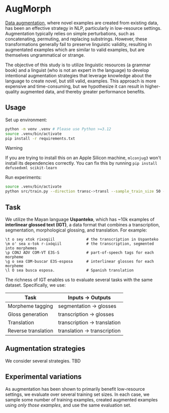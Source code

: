 # AugMorph

[Data augmentation](https://arxiv.org/abs/2105.03075), where novel examples are created from existing data, has been an effective strategy in NLP, particularly in low-resource settings. Augmentation typically relies on simple perturbations, such as concatenating, permuting, and replacing substrings. However, these transformations generally fail to preserve linguistic validity, resulting in augmentated examples which are similar to valid examples, but are themselves ungrammatical or strange.

The objective of this study is to utilize linguistic resources (a grammar book) and a linguist (who is not an expert in the language) to develop intentional augmentation strategies that leverage knowledge about the language to create novel, but still valid, examples. This approach is more expensive and time-consuming, but we hypothesize it can result in higher-quality augmented data, and thereby greater performance benefits.

## Usage

Set up environment:

```bash
python -m venv .venv # Please use Python >=3.12
source .venv/bin/activate
pip install -r requirements.txt
```

> [!WARNING]
> If you are trying to install this on an Apple Silicon machine, `mlconjug3` won't install its dependencies correctly.
> You can fix this by running `pip install defusedxml scikit-learn `

Run experiments:

```bash
source .venv/bin/activate
python src/train.py --direction transc->transl --sample_train_size 50 --seed 0
```

## Task

We utilize the Mayan language **Uspanteko**, which has ~10k examples of **interlinear glossed text (IGT)**, a data format that combines a transcription, segmentation, morphological glossing, and translation. For example:

```
\t o sey xtok rixoqiil              # the transcription in Uspanteko
\m o' sea x-tok r-ixóqiil           # the transcription, segmented into morphemes
\p CONJ ADV COM-VT E3S-S            # part-of-speech tags for each morpheme
\g o sea COM-buscar E3S-esposa      # interlinear glosses for each morpheme
\l O sea busca esposa.              # Spanish translation
```

The richness of IGT enables us to evaluate several tasks with the same dataset. Specifically, we use:

| Task                | Inputs -> Outputs            |
| ------------------- | ---------------------------- |
| Morpheme tagging    | segmentation -> glosses      |
| Gloss generation    | transcription -> glosses     |
| Translation         | transcription -> translation |
| Reverse translation | translation -> transcription |

## Augmentation strategies

We consider several strategies. TBD

## Experimental variations

As augmentation has been shown to primarily benefit low-resource settings, we evaluate over several training set sizes. In each case, we sample some number of training examples, created augmented examples using _only those examples_, and use the same evaluation set.
